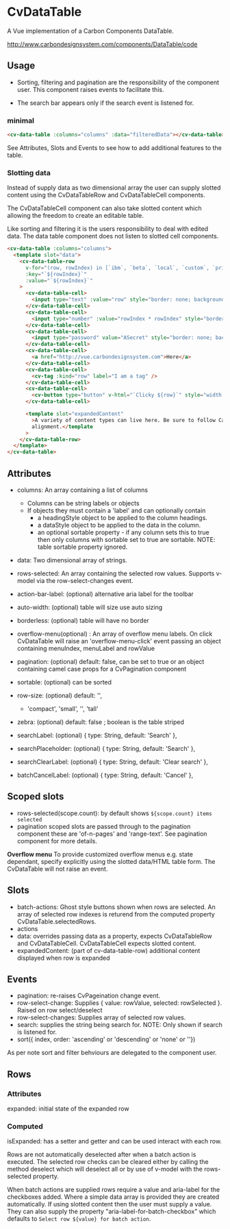 # CvDataTable

A Vue implementation of a Carbon Components DataTable.

http://www.carbondesignsystem.com/components/DataTable/code

## Usage

- Sorting, filtering and pagination are the responsibility of the component user. This component raises events to facilitate this.

- The search bar appears only if the search event is listened for.

### minimal

```html
<cv-data-table :columns="columns" :data="filteredData"></cv-data-table>
```

See Attributes, Slots and Events to see how to add additional features to the table.

### Slotting data

Instead of supply data as two dimensional array the user can supply slotted content using the CvDataTableRow and CvDataTableCell components.

The CvDataTableCell component can also take slotted content which allowing the freedom to create an editable table.

Like sorting and filtering it is the users responsibility to deal with edited data. The data table component does not listen to slotted cell components.

```html
<cv-data-table :columns="columns">
  <template slot="data">
    <cv-data-table-row
      v-for="(row, rowIndex) in [`ibm`, `beta`, `local`, `custom`, `private`]"
      :key="`${rowIndex}`"
      :value="`${rowIndex}`"
    >
      <cv-data-table-cell>
        <input type="text" :value="row" style="border: none; background: none; width: 100%;" />
      </cv-data-table-cell>
      <cv-data-table-cell>
        <input type="number" :value="rowIndex * rowIndex" style="border: none; background: none; width: 100%;" />
      </cv-data-table-cell>
      <cv-data-table-cell>
        <input type="password" value="ASecret" style="border: none; background: none; width: 100%;" />
      </cv-data-table-cell>
      <cv-data-table-cell>
        <a href="http://vue.carbondesignsystem.com">Here</a>
      </cv-data-table-cell>
      <cv-data-table-cell>
        <cv-tag :kind="row" label="I am a tag" />
      </cv-data-table-cell>
      <cv-data-table-cell>
        <cv-button type="button" v-html="`Clicky ${row}`" style="width: 100%;"> </cv-button>
      </cv-data-table-cell>

      <template slot="expandedContent"
        >A variety of content types can live here. Be sure to follow Carbon design guidelines for spacing and
        alignment.</template
      >
    </cv-data-table-row>
  </template>
</cv-data-table>
```

## Attributes

- columns: An array containing a list of columns
  - Columns can be string labels or objects
  - If objects they must contain a 'label' and can optionally contain
    - a headingStyle object to be applied to the column headings.
    - a dataStyle object to be applied to the data in the column.
    - an optional sortable property - if any column sets this to true then only columns with sortable set to true are sortable. NOTE: table sortable property ignored.
- data: Two dimensional array of strings.
- rows-selected: An array containing the selected row values. Supports v-model via the row-select-changes event.

- action-bar-label: (optional) alternative aria label for the toolbar
- auto-width: (optional) table will size use auto sizing
- borderless: (optional) table will have no border
- overflow-menu(optional) : An array of overflow menu labels. On click CvDataTable will raise an 'overflow-menu-click' event passing an object containing menuIndex, menuLabel and rowValue
- pagination: (optional) default: false, can be set to true or an object containing camel case props for a CvPagination component
- sortable: (optional) can be sorted
- row-size: (optional) default: '',
  - 'compact', 'small', '', 'tall'
- zebra: (optional) default: false ; boolean is the table striped
- searchLabel: (optional) { type: String, default: 'Search' },
- searchPlaceholder: (optional) { type: String, default: 'Search' },
- searchClearLabel: (optional) { type: String, default: 'Clear search' },
- batchCancelLabel: (optional) { type: String, default: 'Cancel' },

## Scoped slots

- rows-selected(scope.count): by default shows `${scope.count} items selected`
- pagination scoped slots are passed through to the pagination component these are 'of-n-pages' and 'range-text'. See pagination component for more details.

**Overflow menu** To provide customized overflow menus e.g. state dependant, specify explicitly using the slotted data/HTML table form. The CvDataTable will not raise an event.

## Slots

- batch-actions: Ghost style buttons shown when rows are selected. An array of selected row indexes is returend from the computed property CvDataTable.selectedRows.
- actions
- data: overrides passing data as a property, expects CvDataTableRow and CvDataTableCell. CvDataTableCell expects slotted content.
- expandedContent: (part of cv-data-table-row) additional content displayed when row is expanded

## Events

- pagination: re-raises CvPageination change event.
- row-select-change: Supplies { value: rowValue, selected: rowSelected }. Raised on row select/deselect
- row-select-changes: Supplies array of selected row values.
- search: supplies the string being search for. NOTE: Only shown if search is listened for.
- sort({ index, order: 'ascending' or 'descending' or 'none' or ''})

As per note sort and filter behviours are delegated to the component user.

## Rows

### Attributes

expanded: initial state of the expanded row

### Computed

isExpanded: has a setter and getter and can be used interact with each row.

Rows are not automatically deselected after when a batch action is executed. The selected row checks can be cleared either by calling the method deselect which will deselect all or by use of v-model with the rows-selected property.

When batch actions are supplied rows require a value and aria-label for the checkboxes added. Where a simple data array is provided they are created automatically. If using slotted content then the user must supply a value. They can also supply the property "aria-label-for-batch-checkbox" which defaults to `Select row ${value} for batch action`.
